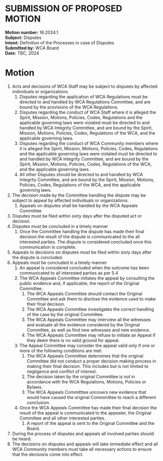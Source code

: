 # SUBMISSION OF PROPOSED MOTION

**Motion number:** 16.2024.1  
**Subject:** Disputes  
**Intent:** Definition of the Processes in case of Disputes  
**Submitted by:** WCA Board  
**Date:** TBC, 2024  

# Motion

1. Acts and decisions of WCA Staff may be subject to disputes by affected individuals or organizations.
   1. Disputes regarding the application of WCA Regulations must be directed to and handled by WCA Regulations Committee, and are bound by the provisions of the WCA Regulations.
   2. Disputes regarding the conduct of WCA Staff where it is alleged the Spirit, Mission, Motions, Policies, Codes, Regulations and the applicable governing laws were violated must be directed to and handled by WCA Integrity Committee, and are bound by the Spirit, Mission, Motions, Policies, Codes, Regulations of the WCA, and the applicable governing laws.
   3. Disputes regarding the conduct of WCA Community members where it is alleged the Spirit, Mission, Motions, Policies, Codes, Regulations and the applicable governing laws were violated must be directed to and handled by WCA Integrity Committee, and are bound by the Spirit, Mission, Motions, Policies, Codes, Regulations of the WCA, and the applicable governing laws. 
   4. All other Disputes should be directed to and handled by WCA Integrity Committee, and are bound by the Spirit, Mission, Motions, Policies, Codes, Regulations of the WCA, and the applicable governing laws.
2. The decision made by the Committee handling the dispute may be subject to appeal by affected individuals or organizations.
   1. Appeals on disputes shall be handled by the WCA Appeals Committee
3. Disputes must be filed within sixty days after the disputed act or decision.
4. Disputes must be concluded in a timely manner
   1. Once the Committee handling the dispute has made their final decision the result of the dispute is communicated to the all interested parties. The dispute is considered concluded once this communication is complete.
5. Appeals to decisions on disputes must be filed within sixty days after the dispute is concluded.
6. Appeals must be concluded in a timely manner
   1. An appeal is considered concluded when the outcome has been communicated to all interested parties as per 5.4
   2. The WCA Appeals Committee initiates the appeal by consulting the public evidence and, if applicable, the report of the Original Committee.
      1. The WCA Appeals Committee should contact the Original Committee and ask them to disclose the evidence used to make their final decision.
      2. The WCA Appeals Committee investigates the correct handling of the case by the original Committee.
      3. The WCA Appeals Committee may interview all the witnesses and evaluate all the evidence considered by the Original Committee, as well as find new witnesses and new evidence.
      4. The WCA Appeals Committee may refuse to initiate an Appeal if they deem there is no valid ground for appeal.
   3. The Appeal Committee may consider the appeal valid only if one or more of the following conditions are met:
      1. The WCA Appeals Committee determines that the original Committee did not conduct a proper decision making process in making their final decision. This includes but is not limited to negligence and conflict of interest.
      2. The decision taken by the original Committee is not in accordance with the WCA Regulations, Motions, Policies or Bylaws.
      3. The WCA Appeals Committtee uncovers new evidence that would have caused the original Commmittee to reach a different conclusion.
   4. Once the WCA Appeals Committee has made their final decision the result of the appeal is communicated to the appealer, the Original Committee and all other interested parties.
      1. A report of the appeal is sent to the Original Committee and the Board. 
7. During the process of disputes and appeals all involved parties should be heard.
8. The decisions on disputes and appeals will take immediate effect and all WCA Community members must take all necessary actions to ensure that the decisions come into effect.
